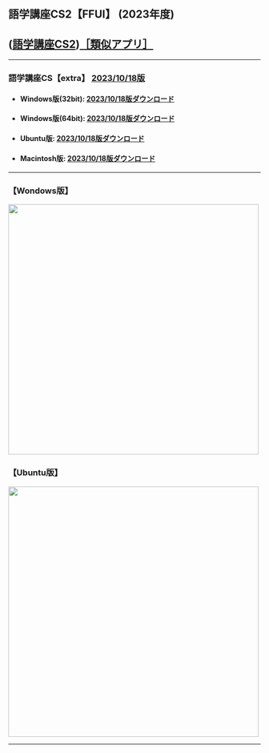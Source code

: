 ## 語学講座CS2【FFUI】 (2023年度)  
## ([語学講座CS2](https://csreviser.github.io/CaptureStream2/))[［類似アプリ］](https://csreviser.github.io/CaptureStream2/application)          

***
### 語学講座CS【extra】 [2023/10/18版](https://github.com/CSReviser/Capturestream2-FFUI/releases/tag/20231018)                 

   - #### Windows版(32bit): [2023/10/18版ダウンロード](https://github.com/CSReviser/CaptureStream2-FFUI/releases/download/20231018/CaptureStream2-FFUI-Windows-20231018.zip)　　
   - #### Windows版(64bit): [2023/10/18版ダウンロード](https://github.com/CSReviser/CaptureStream2-FFUI/releases/download/20231018/CaptureStream2-FFUI-Windows-x64-20231018.zip) 　　
   - #### Ubuntu版: [2023/10/18版ダウンロード](https://github.com/CSReviser/CaptureStream2-FFUI/releases/download/20231018/CaptureStream2-FFUI-Ubuntu-qt6-20231018.zip)　　
   - #### Macintosh版: [2023/10/18版ダウンロード](https://github.com/CSReviser/CaptureStream2-FFUI/releases/download/20231018/CaptureStream2-FFUI-MacOS-20231018.dmg) 　　　　
                               
***       
### 【Wondows版】                       
<img src="https://github-production-user-asset-6210df.s3.amazonaws.com/46049273/276252232-67b79c8e-6dc7-4cd8-b244-dd9f7e21e103.png" width="500">


### 【Ubuntu版】                       
<img src="https://github-production-user-asset-6210df.s3.amazonaws.com/46049273/276252365-bd7d480f-ecba-41b9-818c-091ad71f45c6.png" width="500">

***      
<link rel="shortcut icon" type="image/x-icon" href="https://avatars.githubusercontent.com/u/46049273?v=4">
<meta name="twitter:image:src" content="https://avatars.githubusercontent.com/u/46049273?v=4">
